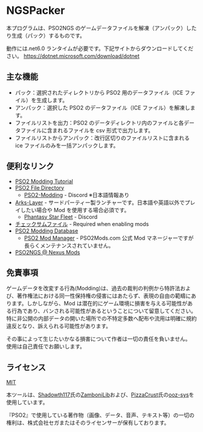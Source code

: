 # NGSPacker

本プログラムは、PSO2NGS のゲームデータファイルを解凍（アンパック）したり生成（パック）するものです。

動作には.net6.0 ランタイムが必要です。下記サイトからダウンロードしてください。
<https://dotnet.microsoft.com/download/dotnet>

## 主な機能

- パック：選択されたディレクトリから PSO2 用のデータファイル（ICE ファイル）を生成します。
- アンパック：選択した PSO2 のデータファイル（ICE ファイル）を解凍します。
- ファイルリストを出力：PSO2 のデータディレクトリ内のファイルと各データファイルに含まれるファイルを csv 形式で出力します。
- ファイルリストからアンパック：改行区切りのファイルリストに含まれる ice ファイルのみを一括アンパックします。

## 便利なリンク

- [PSO2 Modding Tutorial](http://www.pso-world.com/forums/showthread.php?237103-PSO2-Modding-Tutorial-2-0)
- [PSO2 File Directory](https://docs.google.com/spreadsheets/d/1GQwG49iYM1sgJhyAU5AWP-gboemzfIZjBGjTGEZSET4/edit?usp=sharing)
  - [PSO2-Modding](https://discord.com/invite/cV3QRkB) - Discord ※日本語情報あり
- [Arks-Layer](https://arks-layer.com/) - サードパーティー製ランチャーです。日本語や英語以外でプレイしたい場合や Mod を使用する場合必須です。
  - [Phantasy Star Fleet](https://discord.com/invite/pso2) - Discord
- [チェックサムファイル](http://www.mediafire.com/file/85m6h56u5w3181g/checksum.zip/file) - Required when enabling mods
- [PSO2 Modding Database](https://pso2mod.com/)
  - [PSO2 Mod Manager](https://github.com/PolCPP/PSO2-Mod-Manager) - PSO2Mods.com 公式 Mod マネージャーですが長らくメンテナンスされていません。
- [PSO2NGS @ Nexus Mods](https://www.nexusmods.com/phantasystaronline2newgenesis)

## 免責事項

ゲームデータを改変する行為(Modding)は、過去の裁判の判例から特許法および、著作権法における同一性保持権の侵害にはあたらず、表現の自由の範疇にあります。しかしながら、Mod は潜在的にゲーム環境に損害を与える可能性がある行為であり、バンされる可能性があるということについて留意してください。
特に非公開の内部データの開いた場所での不特定多数へ配布や流用は明確に規約違反となり、訴えられる可能性があります。

その事によって生じたいかなる損害について作者は一切の責任を負いません。
使用は自己責任でお願いします。

## ライセンス

[MIT](./LICENSE)

本ツールは、[Shadowth117](https://github.com/Shadowth117)氏の[ZamboniLib](https://github.com/Shadowth117/ZamboniLib)および、[PizzaCrust](https://github.com/PizzaCrust)氏の[ooz-sys](https://github.com/PizzaCrust/ooz-sys)を使用しています。

『PSO2』で使用している著作物（画像、データ、音声、テキスト等）の一切の権利は、株式会社セガまたはそのライセンサーが保有しております。
